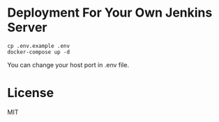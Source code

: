 # Deployment For Your Own Jenkins Server

```shell
cp .env.example .env
docker-compose up -d
```

You can change your host port in .env file.

# License

MIT

